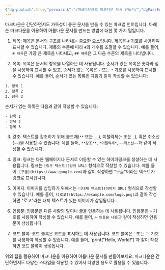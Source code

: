 ```yaml
---
{"dg-publish":true,"permalink":"/마크다운으로 아름다운 문서 만들기/","dgPassFrontmatter":true,"noteIcon":"","created":"","updated":""}
---
```


마크다운은 간단하면서도 가독성이 좋은 문서를 만들 수 있는 마크업 언어입니다. 아래는 마크다운을 이용하여 아름다운 문서를 만드는 방법에 대한 몇 가지 팁입니다.

1. 제목: 제목은 문서의 구조를 나타내는 중요한 요소입니다. 제목은 `#` 기호를 사용하여 표시할 수 있습니다. 제목의 수준에 따라 `#`의 개수를 조절할 수 있습니다. 예를 들어, `# 제목`은 가장 큰 제목을 나타내고, `## 제목`은 그 다음 수준의 제목을 나타냅니다.

2. 목록: 목록은 문서의 항목을 나열하는 데 사용됩니다. 순서가 있는 목록은 숫자와 점을 사용하여 표시할 수 있고, 순서가 없는 목록은 `-` 또는 `*` 기호를 사용하여 표시할 수 있습니다. 예를 들어, 순서가 있는 목록은 다음과 같이 작성할 수 있습니다:
```
1. 항목 1
2. 항목 2
3. 항목 3
```
순서가 없는 목록은 다음과 같이 작성할 수 있습니다:
```
- 항목 1
- 항목 2
- 항목 3
```

3. 강조: 텍스트를 강조하기 위해 볼드체(`**` 또는 `__`), 이탤릭체(`*` 또는 `_`), 혹은 취소선(`~~`)을 사용할 수 있습니다. 예를 들어, `**강조**`, `*이탤릭체*`, `~~취소선~~`과 같이 작성할 수 있습니다.

4. 링크: 링크는 다른 웹페이지나 문서로 이동할 수 있는 하이퍼링크를 생성하는 데 사용됩니다. 링크는 `[링크 텍스트](링크 URL)` 형식으로 작성할 수 있습니다. 예를 들어, `[구글](https://www.google.com)`과 같이 작성하면 "구글"이라는 텍스트가 링크로 표시됩니다.

5. 이미지: 이미지를 삽입하기 위해서는 `![대체 텍스트](이미지 URL)` 형식으로 작성할 수 있습니다. 예를 들어, `![로고](https://example.com/logo.png)`과 같이 작성하면 "로고"라는 대체 텍스트가 있는 이미지가 삽입됩니다.

6. 인용문: 인용문은 다른 사람의 말이나 글을 인용하는 데 사용됩니다. 인용문은 `>` 기호를 사용하여 작성할 수 있습니다. 예를 들어, `> 인용문 내용`과 같이 작성하면 인용문이 생성됩니다.

7. 코드 블록: 코드 블록은 코드를 표시하는 데 사용됩니다. 코드 블록은 \` 또는 \`\`\` 기호를 사용하여 작성할 수 있습니다. 예를 들어, \`print("Hello, World!")\`과 같이 작성하면 코드 블록이 생성됩니다.

위의 팁을 활용하여 마크다운을 이용하여 아름다운 문서를 만들어보세요. 마크다운은 간단하면서도 다양한 스타일을 적용할 수 있어서 다양한 용도로 활용될 수 있습니다.